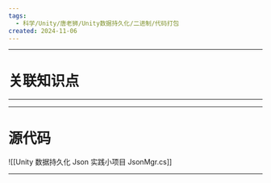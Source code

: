 ```yaml
---
tags:
  - 科学/Unity/唐老狮/Unity数据持久化/二进制/代码打包
created: 2024-11-06
---
```


---
# 关联知识点



---




---
# 源代码

![[Unity 数据持久化 Json 实践小项目 JsonMgr.cs]]

---